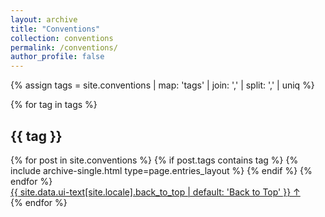 ```yaml
---
layout: archive
title: "Conventions"
collection: conventions
permalink: /conventions/
author_profile: false
---
```

{% assign tags =  site.conventions | map: 'tags' | join: ','  | split: ',' | uniq %}

{% for tag in tags %}
    <section id="{{ tag[0] | slugify | downcase }}" class="taxonomy__section">
      <h2 class="archive__subtitle">{{ tag }}</h2>
      <div class="entries-{{ page.entries_layout | default: 'list' }}">
        {% for post in site.conventions %}
            {% if post.tags contains tag %}
                {% include archive-single.html type=page.entries_layout %}
            {% endif %}
        {% endfor %}
        </div>
        <a href="#page-title" class="back-to-top">{{ site.data.ui-text[site.locale].back_to_top | default: 'Back to Top' }} &uarr;</a>
    </section>
{% endfor %}
